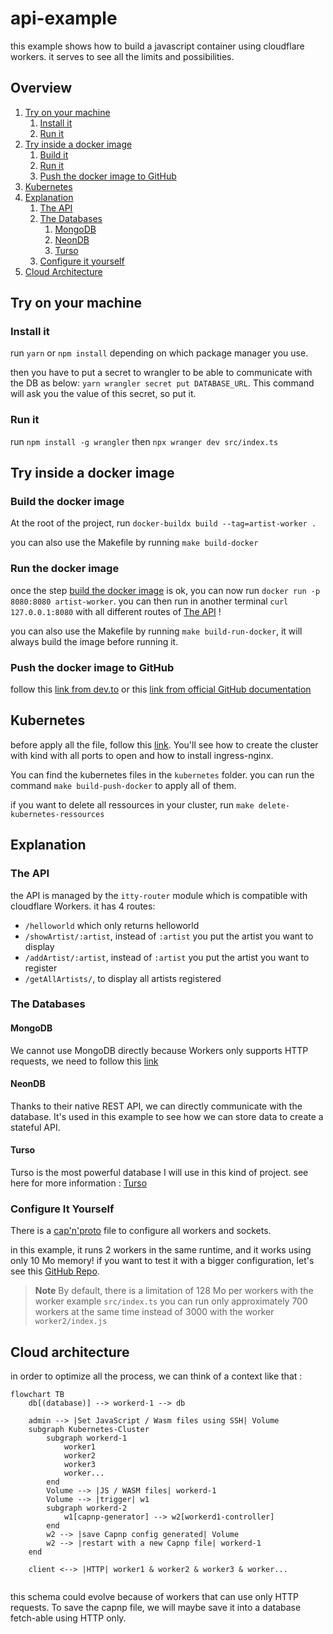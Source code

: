 # api-example

this example shows how to build a javascript container using cloudflare workers.
it serves to see all the limits and possibilities.

## Overview

1. [Try on your machine](#try-on-your-machine)
   1. [Install it](#install-it)
   2. [Run it](#run-it)
2. [Try inside a docker image](#try-inside-a-docker-image)
   1. [Build it](#build-the-docker-image)
   2. [Run it](#run-the-docker-image)
   3. [Push the docker image to GitHub](#push-the-docker-image-to-github)
3. [Kubernetes](#kubernetes)
4. [Explanation](#explanation)
   1. [The API](#the-api)
   2. [The Databases](#the-databases)
      1. [MongoDB](#mongodb)
      2. [NeonDB](#neondb)
      3. [Turso](#turso)
   3. [Configure it yourself](#configure-it-yourself)
5. [Cloud Architecture](#cloud-architecture)

## Try on your machine

### Install it

run `yarn` or `npm install` depending on which package manager you use.

then you have to put a secret to wrangler to be able to communicate with the DB as below:
`yarn wrangler secret put DATABASE_URL`. This command will ask you the value of this secret, so put it.

### Run it

run `npm install -g wrangler` then `npx wranger dev src/index.ts`

## Try inside a docker image

### Build the docker image

At the root of the project, run `docker-buildx build --tag=artist-worker .`

you can also use the Makefile by running `make build-docker`

### Run the docker image

once the step [build the docker image](#build-the-docker-image) is ok, you can now
run `docker run -p 8080:8080 artist-worker`. 
you can then run in another terminal `curl 127.0.0.1:8080` with all different routes 
of [The API](#the-api) !

you can also use the Makefile by running `make build-run-docker`, it will always build the image
before running it.

### Push the docker image to GitHub

follow this [link from dev.to](https://dev.to/github/publishing-a-docker-image-to-githubs-container-repository-4n50)
or this [link from official GitHub documentation](https://docs.github.com/en/packages/working-with-a-github-packages-registry/working-with-the-container-registry)

## Kubernetes

before apply all the file, follow this [link](https://kind.sigs.k8s.io/docs/user/ingress/#ingress-nginx).
You'll see how to create the cluster with kind with all ports to open and how to install ingress-nginx.

You can find the kubernetes files in the `kubernetes` folder.
you can run the command `make build-push-docker` to apply all of them.

if you want to delete all ressources in your cluster, run `make delete-kubernetes-ressources`


## Explanation

### The API

the API is managed by the `itty-router` module which is compatible with cloudflare Workers.
it has 4 routes:
- `/helloworld` which only returns helloworld
- `/showArtist/:artist`, instead of `:artist` you put the artist you want to display
- `/addArtist/:artist`, instead of `:artist` you put the artist you want to register
- `/getAllArtists/`, to display all artists registered

### The Databases

#### MongoDB

We cannot use MongoDB directly because Workers only supports HTTP requests, we need to follow this 
[link](https://www.mongodb.com/developer/products/atlas/cloudflare-worker-rest-api/)

#### NeonDB

Thanks to their native REST API, we can directly communicate with the database.
It's used in this example to see how we can store data to create a stateful API.

#### Turso

Turso is the most powerful database I will use in this kind of project.
see here for more information : [Turso](https://chiselstrike.com/)

### Configure It Yourself

There is a [cap'n'proto](https://capnproto.org) file to configure all workers and sockets.

in this example, it runs 2 workers in the same runtime, and it works using only 10 Mo memory!
if you want to test it with a bigger configuration, let's see this 
[GitHub Repo](https://github.com/clementreiffers/capnp-generator).

> **Note**
> By default, there is a limitation of 128 Mo per workers
> with the worker example `src/index.ts` you can run only approximately 700 workers
> at the same time instead of 3000 with the worker `worker2/index.js` 

## Cloud architecture

in order to optimize all the process, we can think of a context like that :

```mermaid
flowchart TB
    db[(database)] --> workerd-1 --> db
    
    admin --> |Set JavaScript / Wasm files using SSH| Volume
    subgraph Kubernetes-Cluster 
        subgraph workerd-1
            worker1
            worker2
            worker3
            worker...
        end
        Volume --> |JS / WASM files| workerd-1
        Volume --> |trigger| w1
        subgraph workerd-2
            w1[capnp-generator] --> w2[workerd1-controller]
        end
        w2 --> |save Capnp config generated| Volume
        w2 --> |restart with a new Capnp file| workerd-1
    end
    
    client <--> |HTTP| worker1 & worker2 & worker3 & worker...
    
```

this schema could evolve because of workers that can use only HTTP requests.
To save the capnp file, we will maybe save it into a database fetch-able using HTTP only.
